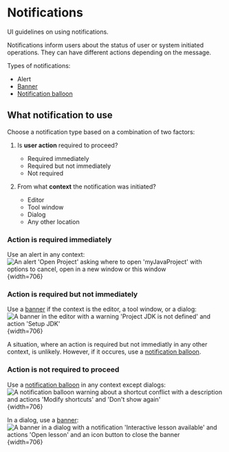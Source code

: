 <!-- Copyright 2000-2024 JetBrains s.r.o. and contributors. Use of this source code is governed by the Apache 2.0 license. -->

# Notifications

<link-summary>UI guidelines on using notifications.</link-summary>

Notifications inform users about the status of user or system initiated operations. They can have different actions depending on the message.

Types of notifications:

- Alert
- [Banner](banner.md)
- [Notification balloon](balloon.md)

## What notification to use

Choose a notification type based on a combination of two factors:

1. Is **user action** required to proceed?
    - Required immediately
    - Required but not immediately
    - Not required

2. From what **context** the notification was initiated?
    - Editor
    - Tool window
    - Dialog
    - Any other location


### Action is required immediately
Use an alert in any context:
![An alert 'Open Project' asking where to open 'myJavaProject' with options to cancel, open in a new window or this window](notification_type_alert.png){width=706}

### Action is required but not immediately
Use a [banner](banner.md) if the context is the editor, a tool window, or a dialog:
![A banner in the editor with a warning 'Project JDK is not defined' and action 'Setup JDK'](notification_type_banner_action_required_editor.png){width=706}

A situation, where an action is required but not immediatly in any other context, is unlikely. However, if it occures, use a [notification balloon](balloon.md).

### Action is not required to proceed
Use a [notification balloon](balloon.md) in any context except dialogs:
![A notification balloon warning about a shortcut conflict with a description and actions 'Modify shortcuts' and 'Don't show again'](notification_type_balloon_action_not_required.png){width=706}

In a dialog, use a [banner](banner.md):
![A banner in a dialog with a notification 'Interactive lesson available' and actions 'Open lesson' and an icon button to close the banner](notification_type_banner_action_required_dialog.png){width=706}


